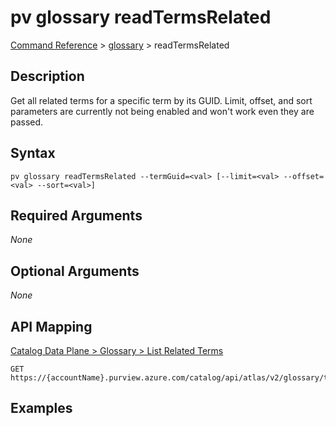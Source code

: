 # pv glossary readTermsRelated
[Command Reference](../../../README.md#command-reference) > [glossary](./main.md) > readTermsRelated

## Description
Get all related terms for a specific term by its GUID. Limit, offset, and sort parameters are currently not being enabled and won't work even they are passed.

## Syntax
```
pv glossary readTermsRelated --termGuid=<val> [--limit=<val> --offset=<val> --sort=<val>]
```

## Required Arguments
*None*

## Optional Arguments
*None*

## API Mapping
[Catalog Data Plane > Glossary > List Related Terms](https://docs.microsoft.com/en-us/rest/api/purview/catalogdataplane/glossary/list-related-terms)
```
GET https://{accountName}.purview.azure.com/catalog/api/atlas/v2/glossary/terms/{termGuid}/related
```

## Examples
```powershell

```